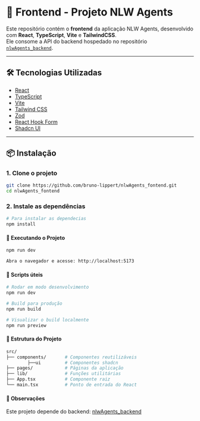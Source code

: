 # 🧩 Frontend - Projeto NLW Agents

Este repositório contém o **frontend** da aplicação NLW Agents, desenvolvido com **React**, **TypeScript**, **Vite** e **TailwindCSS**.  
Ele consome a API do backend hospedado no repositório [`nlwAgents_backend`](https://github.com/bruno-lippert/nlwAgents_backend).

---

## 🛠️ Tecnologias Utilizadas

- [React](https://reactjs.org/)
- [TypeScript](https://www.typescriptlang.org/)
- [Vite](https://vitejs.dev/)
- [Tailwind CSS](https://tailwindcss.com/)
- [Zod](https://github.com/colinhacks/zod)
- [React Hook Form](https://react-hook-form.com/)
- [Shadcn UI](https://ui.shadcn.com/)

---

## 📦 Instalação

### 1. Clone o projeto

```bash
git clone https://github.com/bruno-lippert/nlwAgents_fontend.git
cd nlwAgents_fontend
```

### 2. Instale as dependências

```bash
# Para instalar as dependecias
npm install
```

#### 🚀 Executando o Projeto

```bash
npm run dev

Abra o navegador e acesse: http://localhost:5173
```

#### 🧪 Scripts úteis
```bash
# Rodar em modo desenvolvimento
npm run dev

# Build para produção
npm run build

# Visualizar o build localmente
npm run preview

```


#### 📁 Estrutura do Projeto
```bash
src/
├── components/       # Componentes reutilizáveis
        ├──ui         # Componentes shadcn
├── pages/            # Páginas da aplicação
├── lib/              # Funções utilitárias
├── App.tsx           # Componente raiz
└── main.tsx          # Ponto de entrada do React

```

#### 📎 Observações
Este projeto depende do backend: [nlwAgents_backend](https://github.com/bruno-lippert/nlwAgents_backend)